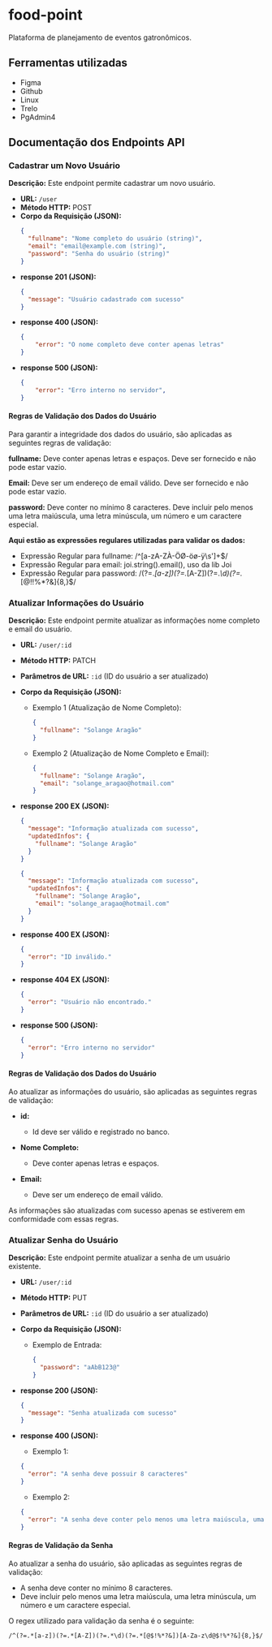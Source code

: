 # food-point
Plataforma de planejamento de eventos gatronômicos.

## Ferramentas utilizadas
- Figma
- Github
- Linux
- Trelo
- PgAdmin4


## Documentação dos Endpoints API

### Cadastrar um Novo Usuário

**Descrição:** Este endpoint permite cadastrar um novo usuário.

- **URL:** `/user`
- **Método HTTP:** POST
- **Corpo da Requisição (JSON):**
  ```json
  {
    "fullname": "Nome completo do usuário (string)",
    "email": "email@example.com (string)",
    "password": "Senha do usuário (string)"
  }

- **response 201 (JSON):**
  ```json
  {
    "message": "Usuário cadastrado com sucesso"
  }

- **response 400 (JSON):**
  ```json
  {
	  "error": "O nome completo deve conter apenas letras"
  }

- **response 500 (JSON):**
  ```json
  {
	  "error": "Erro interno no servidor",
  }

#### Regras de Validação dos Dados do Usuário

Para garantir a integridade dos dados do usuário, são aplicadas as seguintes regras de validação:

**fullname:**
Deve conter apenas letras e espaços.
Deve ser fornecido e não pode estar vazio.

**Email:**
Deve ser um endereço de email válido.
Deve ser fornecido e não pode estar vazio.

**password:**
Deve conter no mínimo 8 caracteres.
Deve incluir pelo menos uma letra maiúscula, uma letra minúscula, um número e um caractere especial.

**Aqui estão as expressões regulares utilizadas para validar os dados:**

- Expressão Regular para fullname: /^[a-zA-ZÀ-ÖØ-öø-ÿ\s']+$/
- Expressão Regular para email: joi.string().email(), uso da lib Joi
- Expressão Regular para password: /(?=.*[a-z])(?=.*[A-Z])(?=.*\d)(?=.*[@$!%*?&])[A-Za-z\d@$!%*?&]{8,}$/


### Atualizar Informações do Usuário

**Descrição:** Este endpoint permite atualizar as informações nome completo e email do usuário.

- **URL:** `/user/:id`
- **Método HTTP:** PATCH
- **Parâmetros de URL:** `:id` (ID do usuário a ser atualizado)
- **Corpo da Requisição (JSON):**  

  
  - Exemplo 1 (Atualização de Nome Completo):
    ```json
    {
      "fullname": "Solange Aragão"
    }
    ```

  - Exemplo 2 (Atualização de Nome Completo e Email):
    ```json
    {
      "fullname": "Solange Aragão",
      "email": "solange_aragao@hotmail.com"
    }
    ```

- **response 200 EX (JSON):**
    ```json
    {
      "message": "Informação atualizada com sucesso",
      "updatedInfos": {
        "fullname": "Solange Aragão"
      }
    }
    ```

    ```json
    {
      "message": "Informação atualizada com sucesso",
      "updatedInfos": {
        "fullname": "Solange Aragão",
        "email": "solange_aragao@hotmail.com"
      }
    }
    ```

- **response 400 EX (JSON):**
    ```json
    {
      "error": "ID inválido."
    }
    ```

- **response 404 EX (JSON):**
    ```json
    {
      "error": "Usuário não encontrado."
    }
    ```

- **response 500 (JSON):**
    ```json
    {
      "error": "Erro interno no servidor"
    }
    ```

#### Regras de Validação dos Dados do Usuário

Ao atualizar as informações do usuário, são aplicadas as seguintes regras de validação:
- **id:** 
  - Id deve ser válido e registrado no banco.

- **Nome Completo:**
  - Deve conter apenas letras e espaços.

- **Email:**
  - Deve ser um endereço de email válido.

As informações são atualizadas com sucesso apenas se estiverem em conformidade com essas regras.

### Atualizar Senha do Usuário

**Descrição:** Este endpoint permite atualizar a senha de um usuário existente.

- **URL:** `/user/:id`
- **Método HTTP:** PUT
- **Parâmetros de URL:** `:id` (ID do usuário a ser atualizado)
- **Corpo da Requisição (JSON):**  

  - Exemplo de Entrada:
    ```json
    {
      "password": "aAbB123@"
    }
    ```

- **response 200 (JSON):**
    ```json
    {
      "message": "Senha atualizada com sucesso"
    }
    ```

- **response 400 (JSON):**
    - Exemplo 1:
    ```json
    {
      "error": "A senha deve possuir 8 caracteres"
    }
    ```
    - Exemplo 2:
    ```json
    {
      "error": "A senha deve conter pelo menos uma letra maiúscula, uma letra minúscula, um número e um caractere especial"
    }
    ```

#### Regras de Validação da Senha

Ao atualizar a senha do usuário, são aplicadas as seguintes regras de validação:

- A senha deve conter no mínimo 8 caracteres.
- Deve incluir pelo menos uma letra maiúscula, uma letra minúscula, um número e um caractere especial.

O regex utilizado para validação da senha é o seguinte:

```regex
/^(?=.*[a-z])(?=.*[A-Z])(?=.*\d)(?=.*[@$!%*?&])[A-Za-z\d@$!%*?&]{8,}$/
